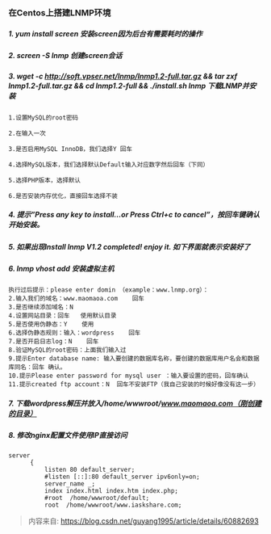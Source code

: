 ### 在Centos上搭建LNMP环境
##### 1. yum install screen 安装screen因为后台有需要耗时的操作
##### 2. screen -S lnmp 创建screen会话
##### 3. wget -c http://soft.vpser.net/lnmp/lnmp1.2-full.tar.gz && tar zxf lnmp1.2-full.tar.gz && cd lnmp1.2-full && ./install.sh lnmp 下载LNMP并安装
```
1.设置MySQL的root密码

2.在输入一次

3.是否启用MySQL InnoDB，我们选择Y 回车

4.选择MySQL版本，我们选择默认Default输入对应数字然后回车（下同）

5.选择PHP版本，选择默认

6.是否安装内存优化，直接回车选择不装
```
##### 4. 提示”Press any key to install…or Press Ctrl+c to cancel”，按回车键确认开始安装。
##### 5. 如果出现Install lnmp V1.2 completed! enjoy it. 如下界面就表示安装好了
##### 6. lnmp vhost add  安装虚拟主机
```
执行过后提示：please enter domin （example：www.lnmp.org）：
2.输入我们的域名：www.maomaoa.com    回车
3.是否继续添加域名：N
4.设置网站目录：回车   使用默认目录
5.是否使用伪静态：Y    使用
6.选择伪静态规则：输入：wordpress    回车
7.是否开启日志log：N    回车
8.验证MySQL的root密码：上面我们输入过
9.提示Enter database name: 输入要创建的数据库名称，要创建的数据库用户名会和数据库同名：回车 确认。
10.提示Please enter password for mysql user ：输入要设置的密码，回车确认
11.提示created ftp account：N  回车不安装FTP（我自己安装的时候好像没有这一步）
```
##### 7. 下载wordpress解压并放入/home/wwwroot/www.maomaoa.com（刚创建的目录）
##### 8. 修改nginx配置文件使用IP直接访问
```
server
      {
          listen 80 default_server;
          #listen [::]:80 default_server ipv6only=on;
          server_name _;
          index index.html index.htm index.php;
          #root  /home/wwwroot/default;
          root  /home/wwwroot/www.iaskshare.com;
```

> 内容来自: https://blog.csdn.net/guyang1995/article/details/60882693
